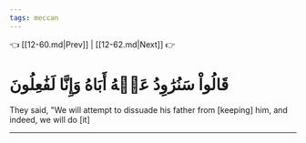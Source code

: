 ```yaml
---
tags: meccan
---
```


👈 [[12-60.md|Prev]] | [[12-62.md|Next]] 👉

# قَالُواْ سَنُرَٰوِدُ عَنۡهُ أَبَاهُ وَإِنَّا لَفَٰعِلُونَ

They said, "We will attempt to dissuade his father from [keeping] him, and indeed, we will do [it]

---


